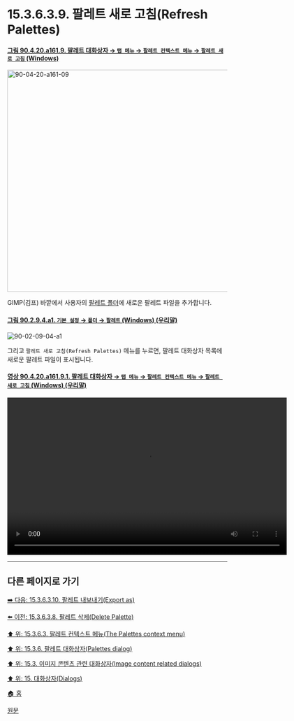 # 15.3.6.3.9. 팔레트 새로 고침(Refresh Palettes)

<a id="90-04-20-a161-09"></a>

#### [그림 90.4.20.a161.9. 팔레트 대화상자 → `탭 메뉴` → `팔레트 컨텍스트 메뉴` → `팔레트 새로 고침` (Windows)](./90-04-0020-palette.md#90-04-20-a161-09)
<img width="870" height="508" alt="90-04-20-a161-09" src="https://github.com/user-attachments/assets/c862047d-e896-4ab3-b7ea-acdca78f2ace" />

GIMP(김프) 바깥에서 사용자의 [팔레트 폴더](./12-01-25-data-folders.md)에 새로운 팔레트 파일을 추가합니다.

<a id="90-02-09-04-a1"></a>

#### [그림 90.2.9.4.a1. `기본 설정` → `폴더` → `팔레트` (Windows) (우리말)](./90-02-09-04-palettes.md#90-02-09-04-a1)
![90-02-09-04-a1](https://github.com/wonder13662/gimp/assets/15767104/83e174ab-9286-40de-b1a7-8fafdfa2e8c1)

그리고 `팔레트 새로 고침(Refresh Palettes)` 메뉴를 누르면, 팔레트 대화상자 목록에 새로운 팔레트 파일이 표시됩니다.

<a id="90-04-20-a161-09-01"></a>

#### [영상 90.4.20.a161.9.1. 팔레트 대화상자 → `탭 메뉴` → `팔레트 컨텍스트 메뉴` → `팔레트 새로 고침` (Windows) (우리말)](./90-04-0020-palette.md#90-04-20-a161-09-01)
<video controls="controls" width="640" height="360" src="https://github.com/user-attachments/assets/9893d319-2d0a-4d64-815f-06fc9f226bba"></video>

***

## 다른 페이지로 가기

[➡️ 다음: 15.3.6.3.10. 팔레트 내보내기(Export as)](./15-03-06-03-10-export_as.md)

[⬅️ 이전: 15.3.6.3.8. 팔레트 삭제(Delete Palette)](./15-03-06-03-08-delete_palette.md)

[⬆️ 위: 15.3.6.3. 팔레트 컨텍스트 메뉴(The Palettes context menu)](./15-03-06-03-00-the_palettes_context_menu.md)

[⬆️ 위: 15.3.6. 팔레트 대화상자(Palettes dialog)](./15-03-06-00-palettes_dialog.md)

[⬆️ 위: 15.3. 이미지 콘텐츠 관련 대화상자(Image content related dialogs)](./15-03-00-image-content-related-dialogs.md)

[⬆️ 위: 15. 대화상자(Dialogs)](./15-00-dialogs.md)

[🏠 홈](./00-home.md)

[원문](https://docs.gimp.org/2.10/ko/gimp-palette-dialog.html#gimp-concepts-palettes-menu)